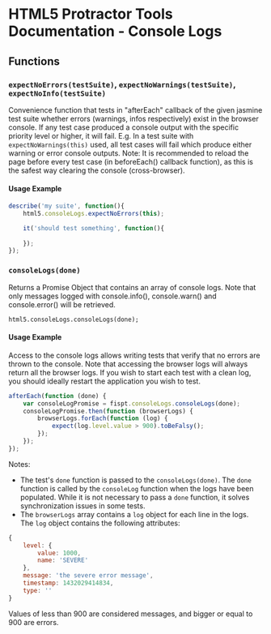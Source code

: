# HTML5 Protractor Tools Documentation - Console Logs

## Functions

### `expectNoErrors(testSuite)`, `expectNoWarnings(testSuite)`, `expectNoInfo(testSuite)`

Convenience function that tests in "afterEach" callback of the given jasmine test suite whether errors (warnings, infos respectively) exist in the browser console. If any test case produced a console output with the specific priority level or higher, it will fail.
E.g. In a test suite with `expectNoWarnings(this)` used, all test cases will fail which produce either warning or error console outputs.
Note: It is recommended to reload the page before every test case (in beforeEach() callback function), as this is the safest way clearing the console (cross-browser).

#### Usage Example

```javascript
describe('my suite', function(){
    html5.consoleLogs.expectNoErrors(this);

    it('should test something', function(){
    
    });
});
```

### `consoleLogs(done)`

Returns a Promise Object that contains an array of console logs. Note that only messages logged with console.info(), console.warn() and console.error() will be retrieved.

```
html5.consoleLogs.consoleLogs(done);
```

#### Usage Example

Access to the console logs allows writing tests that verify that no errors are thrown to the console. Note that accessing the browser logs will always return all the browser logs. If you wish to start each test with a clean log, you should ideally restart the application you wish to test.

```javascript
afterEach(function (done) {
    var consoleLogPromise = fispt.consoleLogs.consoleLogs(done);
    consoleLogPromise.then(function (browserLogs) {
        browserLogs.forEach(function (log) {
            expect(log.level.value > 900).toBeFalsy();
        });
    });
});
```
Notes:

* The test's `done` function is passed to the `consoleLogs(done)`. The `done` function is called by the `consoleLog` function when
the logs have been populated. While it is not necessary to pass a `done` function, it solves synchronization issues in some tests.
* The `browserLogs` array contains a `log` object for each line in the logs. The `log` object contains the following attributes:

```javascript
{
    level: {
        value: 1000,
        name: 'SEVERE'
    },
    message: 'the severe error message',
    timestamp: 1432029414834,
    type: ''
}
```

Values of less than 900 are considered messages, and bigger or equal to 900 are errors.
